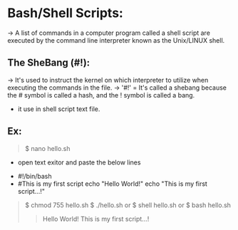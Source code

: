 Bash/Shell Scripts:
===================
-> A list of commands in a computer program called a shell script are executed by the command line interpreter known as the Unix/LINUX shell.

The SheBang (#!):
----------------
-> It's used to instruct the kernel on which interpreter to utilize when executing the commands in the file.
-> '#!' = It's called a shebang because the # symbol is called a hash, and the ! symbol is called a bang.
- it use in shell script text file.

Ex:
---
> $ nano hello.sh
- open text exitor and paste the below lines
* #!/bin/bash
* #This is my first script
echo "Hello World!"
echo "This is my first script...!"
> $ chmod 755 hello.sh
> $ ./hello.sh
or
> $ shell hello.sh
or 
> $ bash hello.sh
>>Hello World!
>>This is my first script...!


